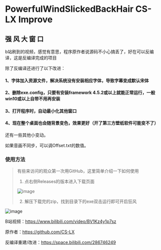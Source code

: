 # PowerfulWindSlickedBackHair CS-LX Improve
## 强  风  大  窗  口

b站刷到的视频，感觉有意思，程序原作者说源码不小心搞丢了，好在可以反编译，这是反编译完成的项目

除了反编译还进行了以下改进：

#### 1、字体加入资源文件，解决系统没有安装相应字体，导致字幕变成默认宋体
#### 2、删除exe.config，只要有安装framework 4.5.2或以上就能正常运行，一般win10或以上自带不用再安装
#### 3、打开程序时，自动最小化其他窗口
#### 4、现在整个桌面也会随背景变色，效果更好（开了第三方壁纸软件可能变不了）

还有一些其他小变动。

如果音画不同步，可以调Offset.txt的数值。

### 使用方法

>有些来访问的观众第一次用GitHub，这里简单介绍一下如何使用
>1. 点右侧Releases的版本进入下载页面
>
>![image](https://github.com/SunnyDesignor/PowerfulWindSlickedBackHairCS-LX_Improve/assets/50539661/5fb8fbf6-272e-4dcd-a755-d314b7b1f265)
>
>2. 解压下载完的zip，找到目录下的exe双击运行即可开启狂风
>

![image](https://github.com/SunnyDesignor/PowerfulWindSlickedBackHairCS-LX_Improve/assets/50539661/bc397a12-5ba4-402c-8812-badbba01b06e)

B站视频：https://www.bilibili.com/video/BV1Kz4y1p7sz

原作者：https://github.com/CS-LX

反编译重建/改进：https://space.bilibili.com/286746249
